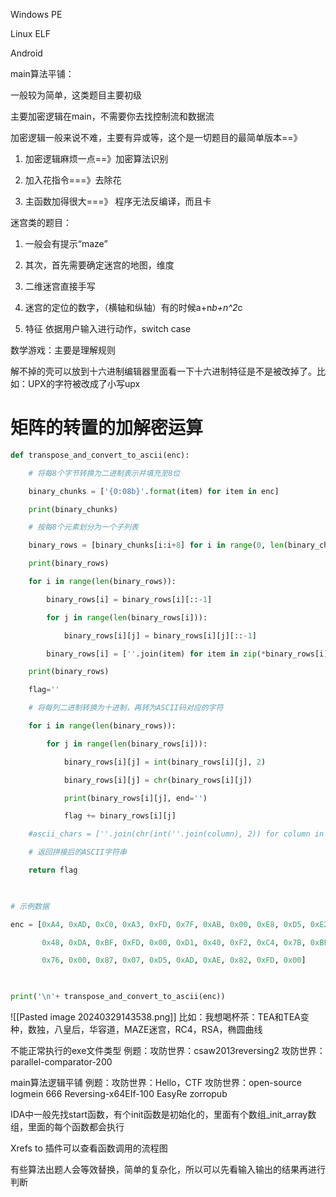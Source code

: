   Windows PE

Linux ELF

Android

main算法平铺：

一般较为简单，这类题目主要初级

主要加密逻辑在main，不需要你去找控制流和数据流

加密逻辑一般来说不难，主要有异或等，这个是一切题目的最简单版本==》

1. 加密逻辑麻烦一点==》加密算法识别
    
2. 加入花指令===》去除花
    
3. 主函数加得很大===》 程序无法反编译，而且卡
    

迷宫类的题目：

1. 一般会有提示“maze”
    
2. 其次，首先需要确定迷宫的地图，维度
    
3. 二维迷宫直接手写
    
4. 迷宫的定位的数字，（横轴和纵轴）有的时候a+n*b+n^2*c
    
5. 特征 依据用户输入进行动作，switch case
    

数学游戏：主要是理解规则

解不掉的壳可以放到十六进制编辑器里面看一下十六进制特征是不是被改掉了。比如：UPX的字符被改成了小写upx

# 矩阵的转置的加解密运算

```python
def transpose_and_convert_to_ascii(enc):

    # 将每8个字节转换为二进制表示并填充至8位

    binary_chunks = ['{0:08b}'.format(item) for item in enc]

    print(binary_chunks)

    # 按每8个元素划分为一个子列表

    binary_rows = [binary_chunks[i:i+8] for i in range(0, len(binary_chunks), 8)]

    print(binary_rows)

    for i in range(len(binary_rows)):

        binary_rows[i] = binary_rows[i][::-1]

        for j in range(len(binary_rows[i])):

            binary_rows[i][j] = binary_rows[i][j][::-1]

        binary_rows[i] = [''.join(item) for item in zip(*binary_rows[i])]

    print(binary_rows)

    flag=''

    # 将每列二进制转换为十进制，再转为ASCII码对应的字符

    for i in range(len(binary_rows)):

        for j in range(len(binary_rows[i])):

            binary_rows[i][j] = int(binary_rows[i][j], 2)

            binary_rows[i][j] = chr(binary_rows[i][j])

            print(binary_rows[i][j], end='')

            flag += binary_rows[i][j]

    #ascii_chars = [''.join(chr(int(''.join(column), 2)) for column in binary_rows)]

    # 返回拼接后的ASCII字符串

    return flag

  

# 示例数据

enc = [0xA4, 0xAD, 0xC0, 0xA3, 0xFD, 0x7F, 0xAB, 0x00, 0xE8, 0xD5, 0xE2,

       0x48, 0xDA, 0xBF, 0xFD, 0x00, 0xD1, 0x40, 0xF2, 0xC4, 0x7B, 0xBF,

       0x76, 0x00, 0x87, 0x07, 0xD5, 0xAD, 0xAE, 0x82, 0xFD, 0x00]

  

print('\n'+ transpose_and_convert_to_ascii(enc))
```


![[Pasted image 20240329143538.png]]
比如：我想喝杯茶：TEA和TEA变种，数独，八皇后，华容道，MAZE迷宫，RC4，RSA，椭圆曲线

不能正常执行的exe文件类型
例题：攻防世界：csaw2013reversing2
攻防世界：parallel-comparator-200

main算法逻辑平铺
例题：攻防世界：Hello，CTF
攻防世界：open-source
logmein
666
Reversing-x64EIf-100
EasyRe
zorropub


IDA中一般先找start函数，有个init函数是初始化的，里面有个数组_init_array数组，里面的每个函数都会执行

Xrefs to 插件可以查看函数调用的流程图

有些算法出题人会等效替换，简单的复杂化，所以可以先看输入输出的结果再进行判断